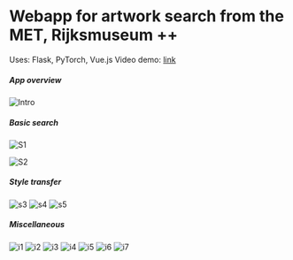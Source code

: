 # Webapp for artwork search from the MET, Rijksmuseum ++

Uses: Flask, PyTorch, Vue.js
Video demo: [link](https://pianpwk.github.io/articles/5/page.html)

##### App overview

![Intro](https://github.com/pianpwk/pianpwk.github.io/blob/master/articles/5/images/img.png)

##### Basic search

![S1](https://github.com/pianpwk/pianpwk.github.io/blob/master/articles/5/images/img2.png)

![S2](https://github.com/pianpwk/pianpwk.github.io/blob/master/articles/5/images/img3.png)

##### Style transfer

![s3](https://github.com/pianpwk/pianpwk.github.io/blob/master/articles/5/images/img4.png)
![s4](https://github.com/pianpwk/pianpwk.github.io/blob/master/articles/5/images/img5.png)
![s5](https://github.com/pianpwk/pianpwk.github.io/blob/master/articles/5/images/img6.png)

##### Miscellaneous

![i1](https://github.com/pianpwk/pianpwk.github.io/blob/master/articles/5/images/s1.png)
![i2](https://github.com/pianpwk/pianpwk.github.io/blob/master/articles/5/images/s2.png)
![i3](https://github.com/pianpwk/pianpwk.github.io/blob/master/articles/5/images/s3.png)
![i4](https://github.com/pianpwk/pianpwk.github.io/blob/master/articles/5/images/s4.png)
![i5](https://github.com/pianpwk/pianpwk.github.io/blob/master/articles/5/images/s5.png)
![i6](https://github.com/pianpwk/pianpwk.github.io/blob/master/articles/5/images/s6.png)
![i7](https://github.com/pianpwk/pianpwk.github.io/blob/master/articles/5/images/s7.png)
